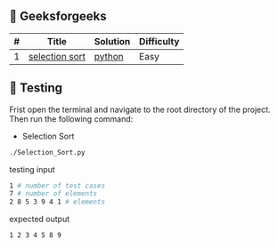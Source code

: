 ## 🎲 Geeksforgeeks

| # | Title | Solution | Difficulty |
|---| ----- | -------- | ---------- |
|1| [selection sort](https://www.geeksforgeeks.org/selection-sort/) | [python](./Selection_Sort.py) | Easy |

## 🧪 Testing

Frist open the terminal and navigate to the root directory of the project. Then run the following command:

* Selection Sort

```bash
./Selection_Sort.py
```
testing input

```bash
1 # number of test cases
7 # number of elements
2 8 5 3 9 4 1 # elements
```

expected output

```bash
1 2 3 4 5 8 9
```
